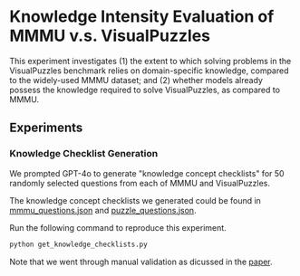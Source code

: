 # Knowledge Intensity Evaluation of MMMU v.s. VisualPuzzles

This experiment investigates (1) the extent to which solving problems in the VisualPuzzles benchmark relies on domain-specific knowledge, compared to the widely-used MMMU dataset; and (2) whether models already possess the knowledge required to solve VisualPuzzles, as compared to MMMU.

## Experiments

### Knowledge Checklist Generation

We prompted GPT-4o to generate "knowledge concept checklists" for 50 randomly selected questions from each of MMMU and VisualPuzzles.

The knowledge concept checklists we generated could be found in [mmmu_questions.json](mmmu_questions.json) and [puzzle_questions.json](puzzle_questions.json).

Run the following command to reproduce this experiment.
```bash
python get_knowledge_checklists.py
```
Note that we went through manual validation as dicussed in the [paper](https://arxiv.org/pdf/2504.10342).

